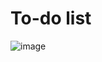 # To-do list


![image](https://github.com/nicorame/web-to-list/assets/109234443/ff993d74-9e86-4ac0-aaba-4f8f10a1fcb8)

